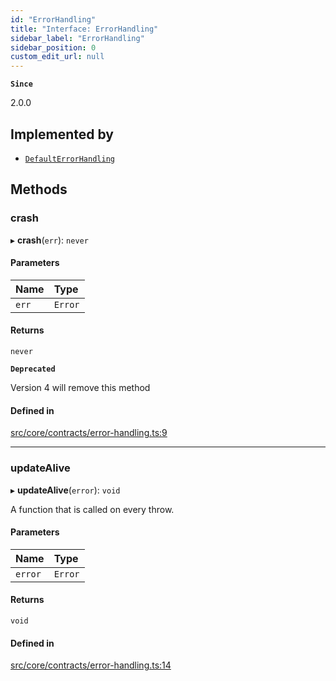 ```yaml
---
id: "ErrorHandling"
title: "Interface: ErrorHandling"
sidebar_label: "ErrorHandling"
sidebar_position: 0
custom_edit_url: null
---
```


**`Since`**

2.0.0

## Implemented by

- [`DefaultErrorHandling`](../classes/DefaultErrorHandling.md)

## Methods

### crash

▸ **crash**(`err`): `never`

#### Parameters

| Name | Type |
| :------ | :------ |
| `err` | `Error` |

#### Returns

`never`

**`Deprecated`**

Version 4 will remove this method

#### Defined in

[src/core/contracts/error-handling.ts:9](https://github.com/sern-handler/handler/blob/2106522/src/core/contracts/error-handling.ts#L9)

___

### updateAlive

▸ **updateAlive**(`error`): `void`

A function that is called on every throw.

#### Parameters

| Name | Type |
| :------ | :------ |
| `error` | `Error` |

#### Returns

`void`

#### Defined in

[src/core/contracts/error-handling.ts:14](https://github.com/sern-handler/handler/blob/2106522/src/core/contracts/error-handling.ts#L14)
